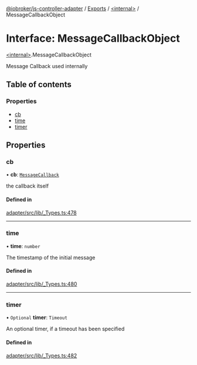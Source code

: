 [@iobroker/js-controller-adapter](../README.md) / [Exports](../modules.md) / [\<internal\>](../modules/internal_.md) / MessageCallbackObject

# Interface: MessageCallbackObject

[\<internal\>](../modules/internal_.md).MessageCallbackObject

Message Callback used internally

## Table of contents

### Properties

- [cb](internal_.MessageCallbackObject.md#cb)
- [time](internal_.MessageCallbackObject.md#time)
- [timer](internal_.MessageCallbackObject.md#timer)

## Properties

### cb

• **cb**: [`MessageCallback`](../modules/internal_.md#messagecallback)

the callback itself

#### Defined in

[adapter/src/lib/_Types.ts:478](https://github.com/ioBroker/ioBroker.js-controller/blob/3f7ba90d7/packages/adapter/src/lib/_Types.ts#L478)

___

### time

• **time**: `number`

The timestamp of the initial message

#### Defined in

[adapter/src/lib/_Types.ts:480](https://github.com/ioBroker/ioBroker.js-controller/blob/3f7ba90d7/packages/adapter/src/lib/_Types.ts#L480)

___

### timer

• `Optional` **timer**: `Timeout`

An optional timer, if a timeout has been specified

#### Defined in

[adapter/src/lib/_Types.ts:482](https://github.com/ioBroker/ioBroker.js-controller/blob/3f7ba90d7/packages/adapter/src/lib/_Types.ts#L482)
